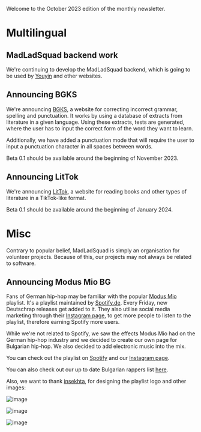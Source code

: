 Welcome to the October 2023 edition of the monthly newsletter.

# Multilingual
## MadLadSquad backend work
We're continuing to develop the MadLadSquad backend, which is going to be used by [Youyin](https://youyin.madladsquad.com) and other websites.

## Announcing BGKS
We're announcing [BGKS](https://bgks.madladsquad.com), a website for correcting incorrect grammar, spelling and punctuation. It works by using
a database of extracts from literature in a given language. Using these extracts, tests are generated, where the user has to input the
correct form of the word they want to learn.

Additionally, we have added a punctuation mode that will require the user to input a punctuation character in all spaces between words.

Beta 0.1 should be available around the beginning of November 2023.

## Announcing LitTok
We're announcing [LitTok](https://littok.madladsquad.com), a website for reading books and other types of literature in a TikTok-like format.

Beta 0.1 should be available around the beginning of January 2024.

# Misc
Contrary to popular belief, MadLadSquad is simply an organisation for volunteer projects. Because of this, our projects may not always be
related to software.

## Announcing Modus Mio BG
Fans of German hip-hop may be familiar with the popular [Modus Mio](https://www.instagram.com/modusmio/) playlist. It's a playlist 
maintained by [Spotify.de](https://spotify.de). Every Friday, new Deutschrap releases get added to it. They also utilise social media
marketing through their [Instagram page](https://www.instagram.com/modusmio/), to get more people to listen to the playlist, therefore
earning Spotify more users.

While we're not related to Spotify, we saw the effects Modus Mio had on the German hip-hop industry and we decided to create our own
page for Bulgarian hip-hop. We also decided to add electronic music into the mix.

You can check out the playlist on [Spotify](https://open.spotify.com/playlist/5GZFyyJHwjDNvffn6H18Qv) and our 
[Instagram page](https://www.instagram.com/modusmio.bg/).

You can also check out our up to date Bulgarian rappers list [here](https://madladsquad/modus-mio-artists).

Also, we want to thank [insekhta](https://www.instagram.com/_.insekhta._/), for designing the playlist logo and other images:

![image](https://github.com/MadLadSquad/MadLadSquadSite/assets/40400590/e5db622d-a811-40ce-bf27-c76ae3039f5f)

![image](https://github.com/MadLadSquad/MadLadSquadSite/assets/40400590/8ead5df0-53d9-448a-a37a-65ffba2a4426)

![image](https://github.com/MadLadSquad/MadLadSquadSite/assets/40400590/ccc15bbb-dc33-4bea-98d9-4c0a69e859aa)
